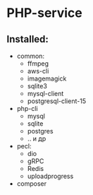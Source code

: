 # PHP-service

## Installed:

- common:
  - ffmpeg
  - aws-cli
  - imagemagick
  - sqlite3
  - mysql-client
  - postgresql-client-15
- php-cli
  - mysql
  - sqlite
  - postgres
  - .. и др
- pecl:
  - dio
  - gRPC
  - Redis
  - uploadprogress
- composer

